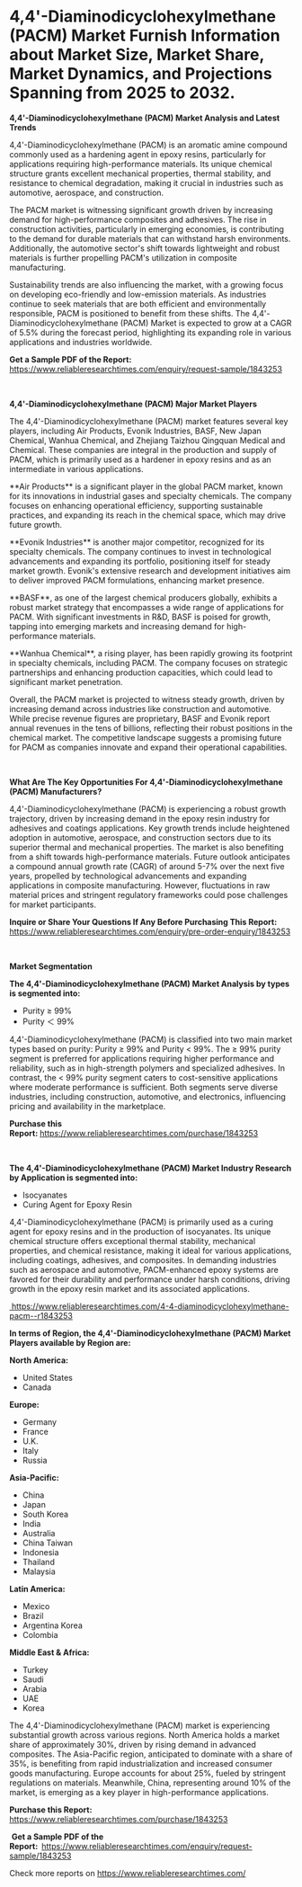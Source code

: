 <p><h1>4,4'-Diaminodicyclohexylmethane (PACM) Market Furnish Information about Market Size, Market Share, Market Dynamics, and Projections Spanning from 2025 to 2032.</h1></p><p><strong>4,4'-Diaminodicyclohexylmethane (PACM) Market Analysis and Latest Trends</strong></p>
<p><p>4,4'-Diaminodicyclohexylmethane (PACM) is an aromatic amine compound commonly used as a hardening agent in epoxy resins, particularly for applications requiring high-performance materials. Its unique chemical structure grants excellent mechanical properties, thermal stability, and resistance to chemical degradation, making it crucial in industries such as automotive, aerospace, and construction.</p><p>The PACM market is witnessing significant growth driven by increasing demand for high-performance composites and adhesives. The rise in construction activities, particularly in emerging economies, is contributing to the demand for durable materials that can withstand harsh environments. Additionally, the automotive sector's shift towards lightweight and robust materials is further propelling PACM's utilization in composite manufacturing.</p><p>Sustainability trends are also influencing the market, with a growing focus on developing eco-friendly and low-emission materials. As industries continue to seek materials that are both efficient and environmentally responsible, PACM is positioned to benefit from these shifts. The 4,4'-Diaminodicyclohexylmethane (PACM) Market is expected to grow at a CAGR of 5.5% during the forecast period, highlighting its expanding role in various applications and industries worldwide.</p></p>
<p><strong>Get a Sample PDF of the Report:&nbsp;</strong> <a href="https://www.reliableresearchtimes.com/enquiry/request-sample/1843253?utm_campaign=1940&utm_medium=2&utm_source=Github&utm_content=ia&utm_term=07012025&utm_id=44-diaminodicyclohexylmethane-pacm">https://www.reliableresearchtimes.com/enquiry/request-sample/1843253</a></p>
<p>&nbsp;</p>
<p><strong>4,4'-Diaminodicyclohexylmethane (PACM) Major Market Players</strong></p>
<p><p>The 4,4'-Diaminodicyclohexylmethane (PACM) market features several key players, including Air Products, Evonik Industries, BASF, New Japan Chemical, Wanhua Chemical, and Zhejiang Taizhou Qingquan Medical and Chemical. These companies are integral in the production and supply of PACM, which is primarily used as a hardener in epoxy resins and as an intermediate in various applications.</p><p>**Air Products** is a significant player in the global PACM market, known for its innovations in industrial gases and specialty chemicals. The company focuses on enhancing operational efficiency, supporting sustainable practices, and expanding its reach in the chemical space, which may drive future growth.</p><p>**Evonik Industries** is another major competitor, recognized for its specialty chemicals. The company continues to invest in technological advancements and expanding its portfolio, positioning itself for steady market growth. Evonik's extensive research and development initiatives aim to deliver improved PACM formulations, enhancing market presence.</p><p>**BASF**, as one of the largest chemical producers globally, exhibits a robust market strategy that encompasses a wide range of applications for PACM. With significant investments in R&D, BASF is poised for growth, tapping into emerging markets and increasing demand for high-performance materials.</p><p>**Wanhua Chemical**, a rising player, has been rapidly growing its footprint in specialty chemicals, including PACM. The company focuses on strategic partnerships and enhancing production capacities, which could lead to significant market penetration.</p><p>Overall, the PACM market is projected to witness steady growth, driven by increasing demand across industries like construction and automotive. While precise revenue figures are proprietary, BASF and Evonik report annual revenues in the tens of billions, reflecting their robust positions in the chemical market. The competitive landscape suggests a promising future for PACM as companies innovate and expand their operational capabilities.</p></p>
<p>&nbsp;</p>
<p><strong>What Are The Key Opportunities For 4,4'-Diaminodicyclohexylmethane (PACM) Manufacturers?</strong></p>
<p><p>4,4'-Diaminodicyclohexylmethane (PACM) is experiencing a robust growth trajectory, driven by increasing demand in the epoxy resin industry for adhesives and coatings applications. Key growth trends include heightened adoption in automotive, aerospace, and construction sectors due to its superior thermal and mechanical properties. The market is also benefiting from a shift towards high-performance materials. Future outlook anticipates a compound annual growth rate (CAGR) of around 5-7% over the next five years, propelled by technological advancements and expanding applications in composite manufacturing. However, fluctuations in raw material prices and stringent regulatory frameworks could pose challenges for market participants.</p></p>
<p><strong>Inquire or Share Your Questions If Any Before Purchasing This Report:</strong> <a href="https://www.reliableresearchtimes.com/enquiry/pre-order-enquiry/1843253?utm_campaign=1940&utm_medium=2&utm_source=Github&utm_content=ia&utm_term=07012025&utm_id=44-diaminodicyclohexylmethane-pacm">https://www.reliableresearchtimes.com/enquiry/pre-order-enquiry/1843253</a></p>
<p>&nbsp;</p>
<p><strong>Market Segmentation</strong></p>
<p><strong>The 4,4'-Diaminodicyclohexylmethane (PACM) Market Analysis by types is segmented into:</strong></p>
<p><ul><li>Purity ≥ 99%</li><li>Purity ＜ 99%</li></ul></p>
<p><p>4,4'-Diaminodicyclohexylmethane (PACM) is classified into two main market types based on purity: Purity ≥ 99% and Purity < 99%. The ≥ 99% purity segment is preferred for applications requiring higher performance and reliability, such as in high-strength polymers and specialized adhesives. In contrast, the < 99% purity segment caters to cost-sensitive applications where moderate performance is sufficient. Both segments serve diverse industries, including construction, automotive, and electronics, influencing pricing and availability in the marketplace.</p></p>
<p><strong>Purchase this Report:&nbsp;</strong><a href="https://www.reliableresearchtimes.com/purchase/1843253?utm_campaign=1940&utm_medium=2&utm_source=Github&utm_content=ia&utm_term=07012025&utm_id=44-diaminodicyclohexylmethane-pacm">https://www.reliableresearchtimes.com/purchase/1843253</a></p>
<p>&nbsp;</p>
<p><strong>The 4,4'-Diaminodicyclohexylmethane (PACM) Market Industry Research by Application is segmented into:</strong></p>
<p><ul><li>Isocyanates</li><li>Curing Agent for Epoxy Resin</li></ul></p>
<p><p>4,4'-Diaminodicyclohexylmethane (PACM) is primarily used as a curing agent for epoxy resins and in the production of isocyanates. Its unique chemical structure offers exceptional thermal stability, mechanical properties, and chemical resistance, making it ideal for various applications, including coatings, adhesives, and composites. In demanding industries such as aerospace and automotive, PACM-enhanced epoxy systems are favored for their durability and performance under harsh conditions, driving growth in the epoxy resin market and its associated applications.</p></p>
<p><a href="https://www.reliableresearchtimes.com/4-4-diaminodicyclohexylmethane-pacm--r1843253?utm_campaign=1940&utm_medium=2&utm_source=Github&utm_content=ia&utm_term=07012025&utm_id=44-diaminodicyclohexylmethane-pacm">&nbsp;https://www.reliableresearchtimes.com/4-4-diaminodicyclohexylmethane-pacm--r1843253</a></p>
<p><strong>In terms of Region, the 4,4'-Diaminodicyclohexylmethane (PACM) Market Players available by Region are:</strong></p>
<p>
    <p> <strong> North America: </strong>
        <ul>
            <li>United States</li>
            <li>Canada</li>
        </ul>
        </p> 
    <p> <strong> Europe: </strong>
        <ul>
            <li>Germany</li>
            <li>France</li>
            <li>U.K.</li>
            <li>Italy</li>
            <li>Russia</li>
        </ul>
        </p> 
    <p> <strong> Asia-Pacific: </strong>
        <ul>
            <li>China</li>
            <li>Japan</li>
            <li>South Korea</li>
            <li>India</li>
            <li>Australia</li>
            <li>China Taiwan</li>
            <li>Indonesia</li>
            <li>Thailand</li>
            <li>Malaysia</li>
        </ul>
        </p> 
    <p> <strong> Latin America: </strong>
        <ul>
            <li>Mexico</li>
            <li>Brazil</li>
            <li>Argentina Korea</li>
            <li>Colombia</li>
        </ul>
        </p> 
    <p> <strong> Middle East & Africa: </strong>
        <ul>
            <li>Turkey</li>
            <li>Saudi</li>
            <li>Arabia</li>
            <li>UAE</li>
            <li>Korea</li>
        </ul>
    </p>
    </p>
<p><p>The 4,4'-Diaminodicyclohexylmethane (PACM) market is experiencing substantial growth across various regions. North America holds a market share of approximately 30%, driven by rising demand in advanced composites. The Asia-Pacific region, anticipated to dominate with a share of 35%, is benefiting from rapid industrialization and increased consumer goods manufacturing. Europe accounts for about 25%, fueled by stringent regulations on materials. Meanwhile, China, representing around 10% of the market, is emerging as a key player in high-performance applications.</p></p>
<p><strong>Purchase this Report: </strong><a href="https://www.reliableresearchtimes.com/purchase/1843253?utm_campaign=1940&utm_medium=2&utm_source=Github&utm_content=ia&utm_term=07012025&utm_id=44-diaminodicyclohexylmethane-pacm">https://www.reliableresearchtimes.com/purchase/1843253</a></p>
<p>&nbsp;<strong>Get a Sample PDF of the Report:&nbsp;&nbsp;</strong><a href="https://www.reliableresearchtimes.com/enquiry/request-sample/1843253?utm_campaign=1940&utm_medium=2&utm_source=Github&utm_content=ia&utm_term=07012025&utm_id=44-diaminodicyclohexylmethane-pacm">https://www.reliableresearchtimes.com/enquiry/request-sample/1843253</a></p>
<p><strong></strong></p>
<p>Check more reports on <a href="https://www.reliableresearchtimes.com/?utm_campaign=1940&utm_medium=2&utm_source=Github&utm_content=ia&utm_term=07012025&utm_id=44-diaminodicyclohexylmethane-pacm">https://www.reliableresearchtimes.com/</a></p>